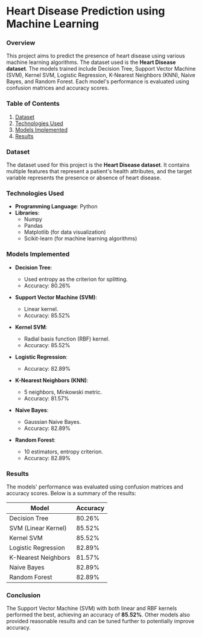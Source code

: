 # Heart Disease Prediction using Machine Learning

### Overview
This project aims to predict the presence of heart disease using various machine learning algorithms. The dataset used is the **Heart Disease dataset**. The models trained include Decision Tree, Support Vector Machine (SVM), Kernel SVM, Logistic Regression, K-Nearest Neighbors (KNN), Naive Bayes, and Random Forest. Each model's performance is evaluated using confusion matrices and accuracy scores.

### Table of Contents
1. [Dataset](#dataset)
2. [Technologies Used](#technologies-used)
3. [Models Implemented](#models-implemented)
4. [Results](#results)

### Dataset
The dataset used for this project is the **Heart Disease dataset**. It contains multiple features that represent a patient's health attributes, and the target variable represents the presence or absence of heart disease.


### Technologies Used
- **Programming Language**: Python
- **Libraries**:
  - Numpy
  - Pandas
  - Matplotlib (for data visualization)
  - Scikit-learn (for machine learning algorithms)


### Models Implemented

- **Decision Tree**:
  - Used entropy as the criterion for splitting.
  - Accuracy: 80.26%

- **Support Vector Machine (SVM)**:
  - Linear kernel.
  - Accuracy: 85.52%

- **Kernel SVM**:
  - Radial basis function (RBF) kernel.
  - Accuracy: 85.52%

- **Logistic Regression**:
  - Accuracy: 82.89%

- **K-Nearest Neighbors (KNN)**:
  - 5 neighbors, Minkowski metric.
  - Accuracy: 81.57%

- **Naive Bayes**:
  - Gaussian Naive Bayes.
  - Accuracy: 82.89%

- **Random Forest**:
  - 10 estimators, entropy criterion.
  - Accuracy: 82.89%

### Results
The models' performance was evaluated using confusion matrices and accuracy scores. Below is a summary of the results:

| Model               | Accuracy  |
|---------------------|-----------|
| Decision Tree        | 80.26%    |
| SVM (Linear Kernel)  | 85.52%    |
| Kernel SVM           | 85.52%    |
| Logistic Regression  | 82.89%    |
| K-Nearest Neighbors  | 81.57%    |
| Naive Bayes          | 82.89%    |
| Random Forest        | 82.89%    |

### Conclusion
The Support Vector Machine (SVM) with both linear and RBF kernels performed the best, achieving an accuracy of **85.52%**. Other models also provided reasonable results and can be tuned further to potentially improve accuracy.
